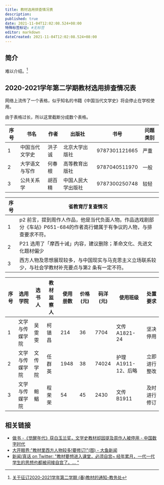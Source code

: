 ```yaml
---
title: 教材选用排查情况表
description:
published: true
date: 2021-11-04T12:02:08.524+08:00
特殊标签标记: #无标签
editor: markdown
dateCreated: 2021-11-04T12:02:08.524+08:00
---
```


## 简介

难以介绍。[^6755]

[^6755]: [关于征订2020-2021学年第二学期 (春)教材的通知-教务处](https://web.archive.org/web/20211104035310/https://jwc.sqnu.edu.cn/info/1007/6755.htm)

## 2020-2021学年第二学期教材选用排查情况表

网络上流传了一个表格，似乎知名的书籍《中国当代文学史》将会停止在学校使用。

由于表格过长，所以这里截断分成数个表格。

| 序号 | 书名           | 作者   | 出版社             | 书号          | 问题类别 |
| ---- | -------------- | ------ | ------------------ | ------------- | -------- |
| 1    | 中国当代文学史 | 洪子诚 | 北京大学出版社     | 9787301121665 | 严重     |
| 2    | 大学语文与写作 | 何春根 | 高等教育出版社     | 9787040511970 | 一般     |
| 3    | 公共关系学     | 胡百精 | 中国人民大学出版社 | 9787300250748 | 较轻     |

| 序号 | 省教育厅复查情况                                                                                                        |
| ---- | ----------------------------------------------------------------------------------------------------------------------- |
| 1    | p2 前言，提到周作人作品，他是当代负面人物。作品选戏剧部分《车站》P651-684的作者高行健属于有争议的人物，与排查要求不符。 |
| 2    | P21 选用了「摩西十诫」内容，建议删除；革命文化、先进文化题材偏少                                                        |
| 3    | 西方人物及思想展现较多，与中国现实与马克思主义立场联系较少，与社会学教材补充要点与第2 条有一定不符。                    |

| 序号 | 选用学院       | 选书人   | 教材监察人 | 使用册数 | 价格(元) | 码洋(元) | 使用班级           | 处置要求     |
| ---- | -------------- | -------- | ---------- | -------- | -------- | -------- | ------------------ | ------------ |
| 1    | 文学与传媒学院 | 吴雯雯   | 柯镇昌     | 214      | 36       | 7704     | 文传A1821-24       | 坚决停用     |
| 2    | 文学与传媒学院 | 文传学院 | 任群英     | 1948     | 38       | 74024    | 护理A1911-12、后略 | 立即进行整改 |
| 3    | 文学与传媒学院 | 鲍鲳     | 程荣荣     | 54       | 45       | 2430     | 文传B1911          | 及时进行修订 |

<!-- 完整表格
| 序号 | 书名           | 作者   | 出版社             | 书号          | 问题类别 | 省教育厅复查情况                                                                                                        | 选用学院       | 选书人   | 教材监察人 | 使用册数 | 价格(元) | 码洋(元) | 使用班级           | 处置要求     |
| ---- | -------------- | ------ | ------------------ | ------------- | -------- | ----------------------------------------------------------------------------------------------------------------------- | -------------- | -------- | ---------- | -------- | -------- | -------- | ------------------ | ------------ |
| 1    | 中国当代文学史 | 洪子诚 | 北京大学出版社     | 9787301121665 | 严重     | p2 前言，提到周作人作品，他是当代负面人物。作品选戏剧部分《车站》P651-684的作者高行健属于有争议的人物，与排查要求不符。 | 文学与传媒学院 | 吴雯雯   | 柯镇昌     | 214      | 36       | 7704     | 文传A1821-24       | 坚决停用     |
| 2    | 大学语文与写作 | 何春根 | 高等教育出版社     | 9787040511970 | 一般     | P21 选用了「摩西十诫」内容，建议删除；革命文化、先进文化题材偏少                                                        | 文学与传媒学院 | 文传学院 | 任群英     | 1948     | 38       | 74024    | 护理A1911-12、后略 | 立即进行整改 |
| 3    | 公共关系学     | 胡百精 | 中国人民大学出版社 | 9787300250748 | 较轻     | 西方人物及思想展现较多，与中国现实与马克思主义立场联系较少，与社会学教材补充要点与第2 条有一定不符。                    | 文学与传媒学院 | 鲍鲳     | 程荣荣     | 54       | 45       | 2430     | 文传B1911          | 及时进行修订 |
-->

## 相关链接

+ [做书 -《觉醒年代》获白玉兰奖，文学史教材却因提及周作人被停用 - 中国数字时代](https://web.archive.org/web/20210709151716/https://chinadigitaltimes.net/chinese/667108.html)
+ [大开眼界:"教材里西方人物较多!要修订!"(图) - 大鱼新闻](https://web.archive.org/web/20211104052353/https://dayu.news/news/110206/)
+ [新闻/真话 on Twitter: "教材要想进入课堂，必须自宫~ 经年累月，一代一代学生的思想也都被间接自宫了。… "](https://web.archive.org/web/20210611221427/https://twitter.com/TuCaoFakeNews/status/1403468105095868417)
